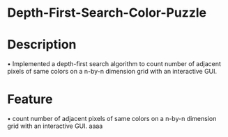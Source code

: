 # Depth-First-Search-Color-Puzzle
# Description
• Implemented a depth-first search algorithm to count number of adjacent pixels of same colors on a n-by-n dimension grid with an interactive GUI. 

# Feature
• count number of adjacent pixels of same colors on a n-by-n dimension grid with an interactive GUI. aaaa
